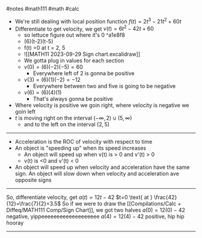 #notes #math111 #math #calc
- We're still dealing with local position function $f(t) = 2t^{3}-21t^{2}+60t$
- Differentiate to get velocity, we get $v(t) = 6t^{2}-42t +60$
	- so lettuce figure out where it's 0 ^a1e8f8
	- (6)(t-2)(t-5)
	- f(t) =0 at t = 2, 5
	- ![[MATH11 2023-09-29 Sign chart.excalidraw]]
	- We gotta plug in values for each section
	- $v(0) = (6)(-2)(-5)=60$
		- Everywhere left of 2 is gonna be positive
	- $v(3)=(6)(1)(-2)=-12$
		- Everywhere between two and five is going to be negative
	- $v(6)=(6)(4)(1)$
		- That's always gonna be positive
- Where velocity is positive we goin right, where velocity is negative we goin left
- $t$ is moving right on the interval $(-\infty,2)\cup(5,\infty)$
	- and to the left on the interval $(2,5)$

---
- Acceleration is the ROC of velocity with respect to time
- An object is "speeding up" when its speed increases 
	- An object will speed up when v(t) is > 0 and v'(t) > 0
	- v(t) is <0 and v'(t) < 0
- An object will speed up when velocity and acceleration have the same sign. An object will slow down when velocity and acceleration ave opposite signs

---

So, differentiate velocity, get $a(t)=12t-42$
$t=0 \text{ at } \frac{42}{12}=\frac{7}{2}=3.5$
So if we were to draw the [[Compilations/Calc + Diffeq/MATH111 Comp/Sign Chart]], we got two halves
$a(0)=12(0)-42$ negative, yippeeeeeeeeeeeeeeeeeee
$a(4)=12(4)-42$ positive, hip hip hooray

---

